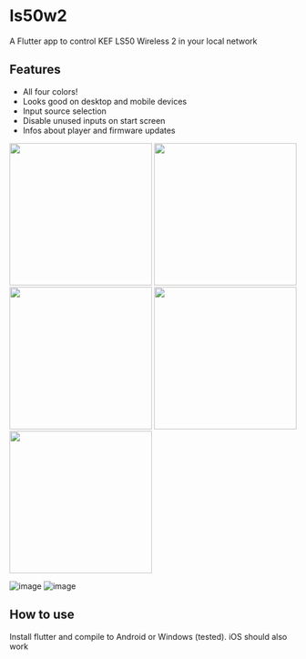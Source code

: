 # ls50w2

A Flutter app to control KEF LS50 Wireless 2 in your local network

## Features

- All four colors!
- Looks good on desktop and mobile devices 
- Input source selection
- Disable unused inputs on start screen
- Infos about player and firmware updates

<p float="left">
  <img src="https://user-images.githubusercontent.com/43973067/115079593-b2e3f680-9f01-11eb-8cb0-9b72cbcc68e1.png" width="250" />
  <img src="https://user-images.githubusercontent.com/43973067/115079599-b6777d80-9f01-11eb-954b-44e72e2adaa8.png" width="250" /> 
  <img src="https://user-images.githubusercontent.com/43973067/115079544-a19aea00-9f01-11eb-8ab2-a642a14560e0.png" width="250" />
  <img src="https://user-images.githubusercontent.com/43973067/115079577-ae1f4280-9f01-11eb-9d38-78371e939839.png" width="250" />
  <img src="https://user-images.githubusercontent.com/43973067/115079566-a9f32500-9f01-11eb-9c7a-857d0ac84db7.png" width="250" />
</p>

![image](https://user-images.githubusercontent.com/43973067/115114357-25e77e80-9f8f-11eb-98fd-fdc658bed006.png)
![image](https://user-images.githubusercontent.com/43973067/115114363-2d0e8c80-9f8f-11eb-834e-9a76945fa75c.png)

## How to use

Install flutter and compile to Android or Windows (tested). iOS should also work
